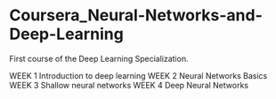 # Coursera_Neural-Networks-and-Deep-Learning
First course of the Deep Learning Specialization.

WEEK 1
  Introduction to deep learning
WEEK 2
  Neural Networks Basics
WEEK 3
  Shallow neural networks
WEEK 4
  Deep Neural Networks
